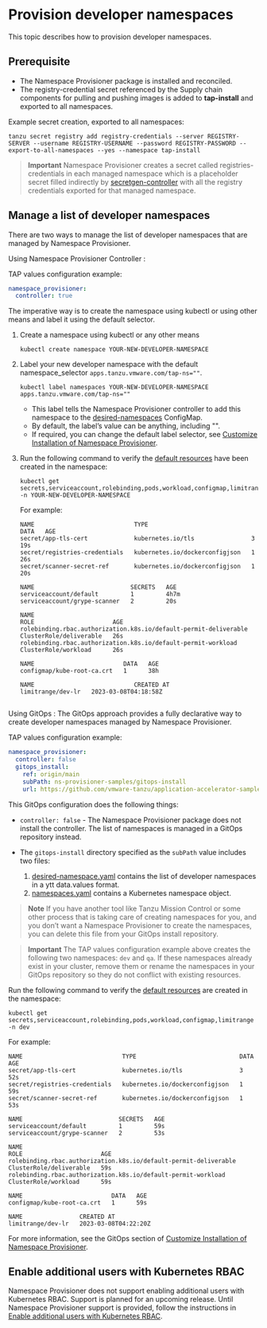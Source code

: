 # Provision developer namespaces

This topic describes how to provision developer namespaces.

## Prerequisite

- The Namespace Provisioner package is installed and reconciled.
- The registry-credential secret referenced by the Supply chain components for pulling and pushing images is added to **tap-install** and exported to all namespaces.

Example secret creation, exported to all namespaces:

```shell
tanzu secret registry add registry-credentials --server REGISTRY-SERVER --username REGISTRY-USERNAME --password REGISTRY-PASSWORD --export-to-all-namespaces --yes --namespace tap-install
```

>**Important** Namespace Provisioner creates a secret called registries-credentials in each managed namespace which is a placeholder secret filled indirectly by [secretgen-controller](https://github.com/carvel-dev/secretgen-controller) with all the registry credentials exported for that managed  namespace.

## <a id ='manage-list'></a>Manage a list of developer namespaces

There are two ways to manage the list of developer namespaces that are managed by Namespace Provisioner.

Using Namespace Provisioner Controller
:

  TAP values configuration example:

  ```yaml
  namespace_provisioner:
    controller: true
  ```

  The imperative way is to create the namespace using kubectl or using other means and label it using the default selector.

  1. Create a namespace using kubectl or any other means

      ```shell
      kubectl create namespace YOUR-NEW-DEVELOPER-NAMESPACE
      ```

  2. Label your new developer namespace with the default namespace_selector `apps.tanzu.vmware.com/tap-ns=""`.

      ```shell
      kubectl label namespaces YOUR-NEW-DEVELOPER-NAMESPACE apps.tanzu.vmware.com/tap-ns=""
      ```

      - This label tells the Namespace Provisioner controller to add this namespace to the [desired-namespaces](about.hbs.md#desired-ns) ConfigMap.
      - By default, the label’s value can be anything, including "".
      - If required, you can change the default label selector, see [Customize Installation of Namespace Provisioner](customize-installation.md#con-label-selector).
  3. Run the following command to verify the [default resources](reference.md#default-resources) have been created in the namespace:

      ```shell
      kubectl get secrets,serviceaccount,rolebinding,pods,workload,configmap,limitrange -n YOUR-NEW-DEVELOPER-NAMESPACE
      ```
      For example:

      ```console
      NAME                            TYPE                             DATA   AGE
      secret/app-tls-cert             kubernetes.io/tls                3      19s
      secret/registries-credentials   kubernetes.io/dockerconfigjson   1      26s
      secret/scanner-secret-ref       kubernetes.io/dockerconfigjson   1      20s

      NAME                           SECRETS   AGE
      serviceaccount/default         1         4h7m
      serviceaccount/grype-scanner   2         20s

      NAME                                                               ROLE                      AGE
      rolebinding.rbac.authorization.k8s.io/default-permit-deliverable   ClusterRole/deliverable   26s
      rolebinding.rbac.authorization.k8s.io/default-permit-workload      ClusterRole/workload      26s

      NAME                         DATA   AGE
      configmap/kube-root-ca.crt   1      38h

      NAME                            CREATED AT
      limitrange/dev-lr   2023-03-08T04:18:58Z
    
     ```

Using GitOps
: The GitOps approach provides a fully declarative way to create developer namespaces managed
by Namespace Provisioner.

  TAP values configuration example:

  ```yaml
  namespace_provisioner:
    controller: false
    gitops_install:
      ref: origin/main
      subPath: ns-provisioner-samples/gitops-install
      url: https://github.com/vmware-tanzu/application-accelerator-samples.git
  ```

  This GitOps configuration does the following things:

  - `controller: false` - The Namespace Provisioner package does not install the controller. The list of namespaces is managed in a GitOps repository instead.
  - The `gitops-install` directory specified as the `subPath` value includes two files:

    1. [desired-namespace.yaml](https://github.com/vmware-tanzu/application-accelerator-samples/blob/main/ns-provisioner-samples/gitops-install/desired-namespaces.yaml) contains the list of developer namespaces in a ytt data.values format.
    2. [namespaces.yaml](https://github.com/vmware-tanzu/application-accelerator-samples/blob/main/ns-provisioner-samples/gitops-install/namespaces.yaml) contains a Kubernetes namespace object.

  >**Note** If you have another tool like Tanzu Mission Control or some other process that is taking care of creating namespaces for you, and you don’t want a Namespace Provisioner to create the namespaces, you can delete this file from your GitOps install repository.

  >**Important**  The TAP values configuration example above creates the following two namespaces: `dev` and `qa`. If these namespaces already exist in your cluster, remove them or rename the namespaces in your GitOps repository so they do not conflict with existing resources.

  Run the following command to verify the [default resources](reference.md#default-resources) are created in the namespace:

  ```shell
  kubectl get secrets,serviceaccount,rolebinding,pods,workload,configmap,limitrange -n dev
  ```

  For example:
  
  ```console
  NAME                            TYPE                             DATA   AGE
  secret/app-tls-cert             kubernetes.io/tls                3      52s
  secret/registries-credentials   kubernetes.io/dockerconfigjson   1      59s
  secret/scanner-secret-ref       kubernetes.io/dockerconfigjson   1      53s

  NAME                           SECRETS   AGE
  serviceaccount/default         1         59s
  serviceaccount/grype-scanner   2         53s

  NAME                                                               ROLE                      AGE
  rolebinding.rbac.authorization.k8s.io/default-permit-deliverable   ClusterRole/deliverable   59s
  rolebinding.rbac.authorization.k8s.io/default-permit-workload      ClusterRole/workload      59s

  NAME                         DATA   AGE
  configmap/kube-root-ca.crt   1      59s

  NAME                CREATED AT
  limitrange/dev-lr   2023-03-08T04:22:20Z
  ```
  
  For more information, see the GitOps section of [Customize Installation of Namespace Provisioner](customize-installation.md).

## <a id ='additional-users-k8s-rbac'></a>Enable additional users with Kubernetes RBAC
  
Namespace Provisioner does not support enabling additional users with Kubernetes RBAC. Support
is planned for an upcoming release. Until Namespace Provisioner support is provided, follow
the instructions in [Enable additional users with Kubernetes RBAC](legacy-manual-namespace-setup.hbs.md#user-rbac-k8s).
